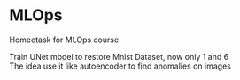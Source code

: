 # MLOps
Homeetask for MLOps course

Train UNet model to restore Mnist Dataset, now only 1 and 6 \
The idea use it like autoencoder to find anomalies on images
